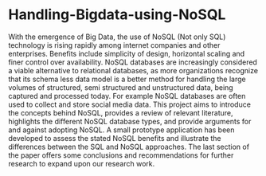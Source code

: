 # Handling-Bigdata-using-NoSQL
With the emergence of Big Data, the use of NoSQL (Not only SQL) technology is rising  rapidly among internet companies and other enterprises. Benefits include simplicity of design,  horizontal scaling and finer control over availability. NoSQL databases are increasingly  considered a viable alternative to relational databases, as more organizations recognize that its  schema less data model is a better method for handling the large volumes of structured, semi  structured and unstructured data, being captured and processed today. For example NoSQL  databases are often used to collect and store social media data. This project aims to introduce the  concepts behind NoSQL, provides a review of relevant literature, highlights the different NoSQL  database types, and provide arguments for and against adopting NoSQL. A small prototype  application has been developed to assess the stated NoSQL benefits and illustrate the differences  between the SQL and NoSQL approaches. The last section of the paper offers some conclusions  and recommendations for further research to expand upon our research work.
